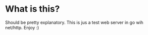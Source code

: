 # What is this?

Should be pretty explanatory. This is jus a test web server in go wih net/http. Enjoy :)
